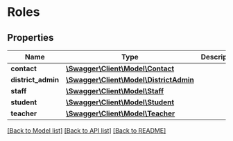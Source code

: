 # Roles

## Properties
Name | Type | Description | Notes
------------ | ------------- | ------------- | -------------
**contact** | [**\Swagger\Client\Model\Contact**](Contact.md) |  | [optional] 
**district_admin** | [**\Swagger\Client\Model\DistrictAdmin**](DistrictAdmin.md) |  | [optional] 
**staff** | [**\Swagger\Client\Model\Staff**](Staff.md) |  | [optional] 
**student** | [**\Swagger\Client\Model\Student**](Student.md) |  | [optional] 
**teacher** | [**\Swagger\Client\Model\Teacher**](Teacher.md) |  | [optional] 

[[Back to Model list]](../../README.md#documentation-for-models) [[Back to API list]](../../README.md#documentation-for-api-endpoints) [[Back to README]](../../README.md)


